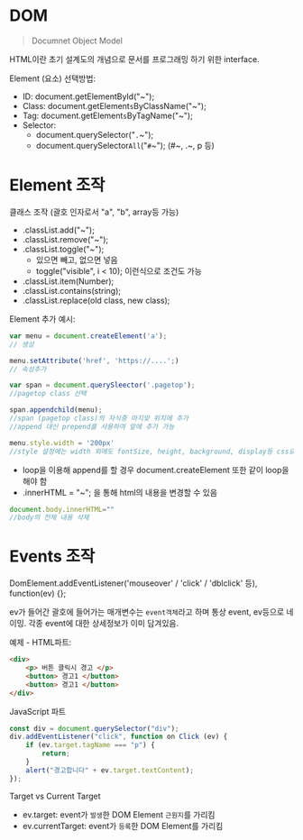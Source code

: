 # DOM

> Documnet Object Model

HTML이란 초기 설계도의 개념으로 문서를 프로그래밍 하기 위한 interface.

Element (요소) 선택방법:

- ID: document.getElementById("~");
- Class: document.getElement`s`ByClassName("~");
- Tag: document.getElement`s`ByTagName("~");
- Selector: 
    - document.querySelector("`.`~");
    - document.querySelector`All`("`#`~"); (#~, .~, p 등)
    

# Element 조작

클래스 조작 (괄호 인자로서 "a", "b", array등 가능)
- .classList.add("~");
- .classList.remove("~");
- .classList.toggle("~");
    - 있으면 빼고, 없으면 넣음
    - toggle("visible", i < 10); 이런식으로 조건도 가능
- .classList.item(Number);
- .classList.contains(string);
- .classList.replace(old class, new class);

Element 추가 예시:

```JavaScript
var menu = document.createElement('a'); 
// 생성

menu.setAttribute('href', 'https://....';) 
// 속성추가

var span = document.querySleector('.pagetop'); 
//pagetop class 선택

span.appendchild(menu); 
//span (pagetop class)의 자식중 마지맞 위치에 추가
//append 대신 prepend를 사용하여 앞에 추가 가능

menu.style.width = '200px'
//style 설정에는 width 외에도 fontSize, height, background, display등 css요소가 있음
```
- loop을 이용해 append를 할 경우 document.createElement 또한 같이 loop을 해야 함
- .innerHTML = "~"; 을 통해 html의 내용을 변경할 수 있음

```JavaScript
document.body.innerHTML=""
//body의 전체 내용 삭제
```

# Events 조작

DomElement.addEventListener('mouseover' / 'click' / 'dblclick' 등), function(ev) {};

ev가 들어간 괄호에 들어가는 매개변수는 `event객체`라고 하며 통상 event, ev등으로 네이밍. 각종 event에 대한 상세정보가 이미 담겨있음.

예제 - HTML파트:

```HTML
<div>
    <p> 버튼 클릭시 경고 </p>
    <button> 경고1 </button>
    <button> 경고1 </button>
</div>
```

JavaScript 파트
```JavaScript
const div = document.querySelector("div");
div.addEventListener("click", function on Click (ev) {
    if (ev.target.tagName === "p") {
        return;
    }
    alert("경고합니다" + ev.target.textContent);
});
```

Target vs Current Target
- ev.target: event가 `발생`한 DOM Element `근원지`를 가리킴
- ev.currentTarget: event가 `등록`한 DOM Element를 가리킴




